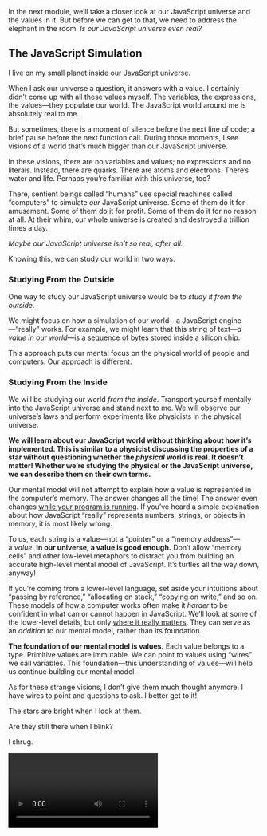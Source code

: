 In the next module, we’ll take a closer look at our JavaScript universe and the values in it. But before we can get to that, we need to address the elephant in the room. _Is our JavaScript universe even real?_

## The JavaScript Simulation

I live on my small planet inside our JavaScript universe.

When I ask our universe a question, it answers with a value. I certainly didn’t come up with all these values myself. The variables, the expressions, the values—they populate our world. The JavaScript world around me is absolutely real to me.

But sometimes, there is a moment of silence before the next line of code; a brief pause before the next function call. During those moments, I see visions of a world that’s much bigger than our JavaScript universe.

In these visions, there are no variables and values; no expressions and no literals. Instead, there are quarks. There are atoms and electrons. There’s water and life. Perhaps you’re familiar with this universe, too?

There, sentient beings called “humans” use special machines called “computers” to simulate _our_ JavaScript universe. Some of them do it for amusement. Some of them do it for profit. Some of them do it for no reason at all. At their whim, our whole universe is created and destroyed a trillion times a day.

_Maybe our JavaScript universe isn’t so real, after all._

Knowing this, we can study our world in two ways.

### Studying From the Outside

One way to study our JavaScript universe would be to _study it from the outside_.

We might focus on how a simulation of our world—a JavaScript engine—“really” works. For example, we might learn that this string of text—_a value in our world_—is a sequence of bytes stored inside a silicon chip.

This approach puts our mental focus on the physical world of people and computers. Our approach is different.

### Studying From the Inside

We will be studying our world _from the inside_. Transport yourself mentally into the JavaScript universe and stand next to me. We will observe our universe’s laws and perform experiments like physicists in the physical universe.

**We will learn about our JavaScript world without thinking about how it’s implemented. This is similar to a physicist discussing the properties of a star without questioning whether the _physical_ world is real. It doesn’t matter! Whether we’re studying the physical or the JavaScript universe, we can describe them on their own terms.**

Our mental model will not attempt to explain how a value is represented in the computer’s memory. The answer changes all the time! The answer even changes [while your program is running](https://v8.dev/blog/react-cliff). If you’ve heard a simple explanation about how JavaScript “really” represents numbers, strings, or objects in memory, it is most likely wrong.

To us, each string is a value—not a “pointer” or a “memory address”—a _value_. **In our universe, a value is good enough.** Don’t allow “memory cells” and other low-level metaphors to distract you from building an accurate high-level mental model of JavaScript. It’s turtles all the way down, anyway!

If you’re coming from a lower-level language, set aside your intuitions about “passing by reference,” “allocating on stack,” “copying on write,” and so on. These models of how a computer works often make it _harder_ to be confident in what can or cannot happen in JavaScript. We’ll look at some of the lower-level details, but only [where it really matters](https://www.joelonsoftware.com/2002/11/11/the-law-of-leaky-abstractions/). They can serve as an _addition_ to our mental model, rather than its foundation.

**The foundation of our mental model is values.** Each value belongs to a type. Primitive values are immutable. We can point to values using “wires” we call variables. This foundation—this understanding of values—will help us continue building our mental model.

As for these strange visions, I don’t give them much thought anymore. I have wires to point and questions to ask. I better get to it!

The stars are bright when I look at them.

Are they still there when I blink?

I shrug.

![](Media%20Files/are%20we%20in%20a%20simulation%20too_.webm)